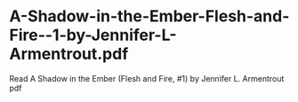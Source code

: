 # A-Shadow-in-the-Ember-Flesh-and-Fire--1-by-Jennifer-L-Armentrout.pdf
Read A Shadow in the Ember (Flesh and Fire, #1) by Jennifer L. Armentrout pdf
